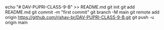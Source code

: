echo "# DAV-PUPRI-CLASS-9-B" >> README.md
git init
git add README.md
git commit -m "first commit"
git branch -M main
git remote add origin https://github.com/rishav-br/DAV-PUPRI-CLASS-9-B.git
git push -u origin main
